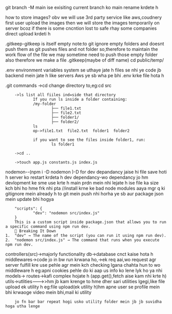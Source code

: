  git branch -M main ise exisiting current branch ko main rename krdete h

 how to store images?
        obv we will use 3rd party service like aws,coudnery
        first user upload the images then we will store the images temporarily on server bcoz if there is some cncntion lost to safe rhay
        some companies direct upload krdeti h

.gitkeep-gitkeep is itself empty
        note:to git ignore empty folders and doesnt push them as git pushes files and not folder
        so,therefore to maintain the work flow of the file we may sometime need to push those empty folder also
        therefore we make a file .gitkeep(maybe of diff name)
        cd public/temp/

.env
        environment variables system se uthaye jate h files se nhi
        ye code jb backend mein jate h like servers Aws ye sb wha pe bhi .env krke file hota h

.git commands
        ->cd change directory to,eg:cd src

        ->ls list all fiiles ind=side that directory
                If you run ls inside a folder containing:
                /my-folder
                        ├── file1.txt
                        ├── file2.txt
                        ├── folder1/
                        ├── folder2/
                ls
                op->file1.txt  file2.txt  folder1  folder2

                if you want to see the files inside folder1, run:
                        ls folder1

        ->cd ..

        ->touch app.js constants.js index.js
nodemon--(npm i -D nodemon )-D for dev depandancy
        jaise hi file save hoti h server ko restart krdeta h
        dev dependancy-wo dependancy jo hm devlopment ke sme use krte h main prdn mein nhi lejate h
        ise file ka size kch bhi ho hme frk nhi pta
        //install krne ke bad node modules aaya mgr q ki gitignore mein already h to git mein push nhi horha ye sb aur package json mein update bhi hogya

        "scripts": {
                "dev": "nodemon src/index.js"
        }
        This is a custom script inside package.json that allows you to run a specific command using npm run dev.
        🔹 Breaking It Down
	1.	"dev" → The name of the script (you can run it using npm run dev).
	2.	"nodemon src/index.js" → The command that runs when you execute npm run dev.



controllers(src)->majorly functionality
db->database cnct kaise hota h
middlewares->code jo in bw run krwana ho,->ek req aai,wo request agr server fulfill kre use pehle agr mein kch checking lgana chahta hun to wo middleware h
eg:apni cookies pehle do ki aap us info ko lene lyk ho ya nhi
models->
routes->kafi complex hojate h (app.get(),fetch aise kam nhi krte h)
utils->utlities--->>hm jb kam krenge to hme dher sari utilities lgegi,like file upload ek utility h
        eg:file upload(ek utility h)hm apne user se profile mein bhi krwaoge video mein bhi,mail ki utility

        jo fn bar bar repeat hogi usko utility folder mein jb jb suvidha hoga utha lenge 



           
